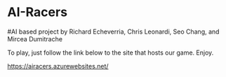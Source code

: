 # AI-Racers
#AI based project by Richard Echeverria, Chris Leonardi, Seo Chang, and Mircea Dumitrache 

To play, just follow the link below to the site that hosts our game. Enjoy.
  
    
https://airacers.azurewebsites.net/
